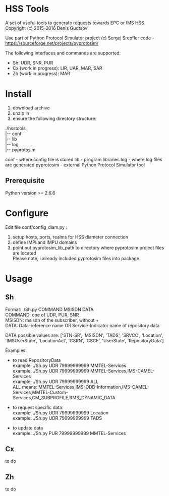 # HSS Tools
A set of useful tools to generate requests towards EPC or IMS HSS.  
Copyright (c) 2015-2016 Denis Gudtsov

Use part of  Python Protocol Simulator project (c) Sergej Srepfler code - https://sourceforge.net/projects/pyprotosim/


The following interfaces and commands are supported:
 - Sh: UDR, SNR, PUR
 - Cx (work in progress): LIR, UAR, MAR, SAR
 - Zh (work in progress): MAR

# Install
1. download archive
2. unzip in
3. ensure the following directory structure:

./hsstools  
|-- conf  
|-- lib  
|-- log  
|-- pyprotosim  

conf - where config file is stored
lib - program libraries
log - where log files are generated
pyprotosim - external Python Protocol Simulator tool

## Prerequisite
Python version >= 2.6.6

# Configure
Edit file conf/config_diam.py :  
1. setup hosts, ports, realms for HSS diameter connection  
2. define IMPI and IMPU domains  
3. point out pyprotosim_lib_path to directory where pyprotosim project files are located  
Please note, i already included pyprotosim files into package.

# Usage

## Sh

Format: ./Sh.py COMMAND MSISDN DATA  
COMMAND: one of UDR, PUR, SNR  
MSISDN: msisdn of the subscriber, without +  
DATA: Data-reference name OR Service-Indicator name of repository data  

DATA possible values are: ['STN-SR', 'MSISDN', 'TADS', 'SRVCC', 'Location', 'IMSUserState', 'LocationAct', 'CSRN', 'CSCF', 'UserState', 'RepositoryData']  

Examples:  
- to read RepositoryData  
example: ./Sh.py UDR 79999999999 MMTEL-Services  
example: ./Sh.py UDR 79999999999 MMTEL-Services,IMS-CAMEL-Services  
example: ./Sh.py UDR 79999999999 ALL  
ALL means: MMTEL-Services,IMS-ODB-Information,IMS-CAMEL-Services,MMTEL-Custom-Services,CM_SUBPROFILE,RMS_DYNAMIC_DATA  

- to request specific data:  
example: ./Sh.py UDR 79999999999 Location  
example: ./Sh.py UDR 79999999999 TADS  

- to update data  
example: ./Sh.py PUR 79999999999 MMTEL-Services  

## Cx
to do

## Zh
to do
